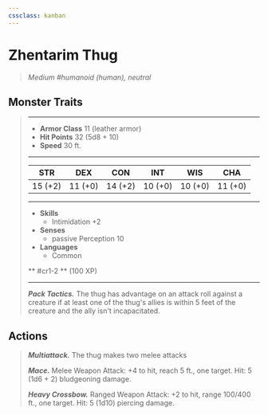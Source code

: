 ```yaml
---
cssclass: kanban
---
```


# Zhentarim Thug
>*Medium #humanoid (human), neutral*
## Monster Traits
>___
>- **Armor Class** 11 (leather armor)
>- **Hit Points** 32 (5d8 + 10)
>- **Speed** 30 ft.
>___
>|STR|DEX|CON|INT|WIS|CHA|
>|:---:|:---:|:---:|:---:|:---:|:---:|
>|15 (+2)|11 (+0)|14 (+2)|10 (+0)|10 (+0)|11 (+0)|
>___
>- **Skills**
>	 - Intimidation +2
>- **Senses**
>	 - passive Perception 10
>- **Languages**
>	 - Common
>
> ** #cr1-2 ** (100 XP)
>___
>***Pack Tactics.*** The thug has advantage on an attack roll against a creature if at least one of the thug's allies is within 5 feet of the creature and the ally isn't incapacitated.  
>
## Actions
>***Multiattack.*** The thug makes two melee attacks  
>
>***Mace.*** Melee Weapon Attack: +4 to hit, reach 5 ft., one target. Hit: 5 (1d6 + 2) bludgeoning damage.  
>
>***Heavy Crossbow.*** Ranged Weapon Attack: +2 to hit, range 100/400 ft., one target. Hit: 5 (1d10) piercing damage.